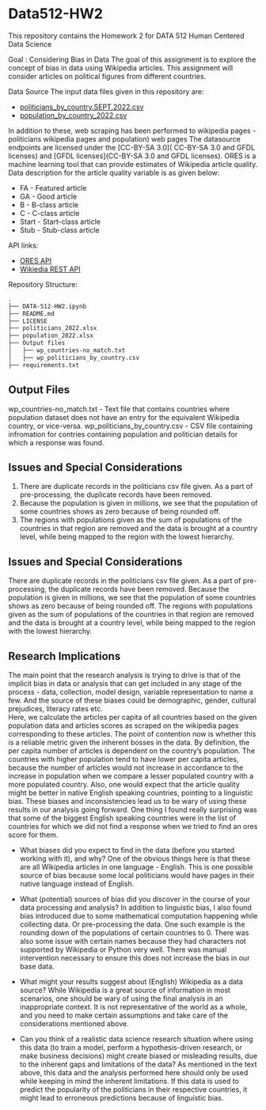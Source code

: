 # Data512-HW2

This repository contains the Homework 2 for DATA 512 Human Centered Data Science

Goal : Considering Bias in Data
The goal of this assignment is to explore the concept of bias in data using Wikipedia articles. This assignment will consider articles on political figures from different countries. 

Data Source
The input data files given in this repository are:
 - [politicians_by_country.SEPT.2022.csv](https://docs.google.com/spreadsheets/u/0/d/1Y4vSTYENgNE5KltqKZqnRQQBQZN5c8uKbSM4QTt8QGg/edit)
 - [population_by_country_2022.csv](https://docs.google.com/spreadsheets/u/0/d/1POuZDfA1sRooBq9e1RNukxyzHZZ-nQ2r6H5NcXhsMPU/edit)

In addition to these, web scraping has been performed to wikipedia pages -politicians wikipedia pages and population) web pages
The datasource endpoints are licensed under the [CC-BY-SA 3.0]( CC-BY-SA 3.0 and GFDL licenses) and [GFDL licenses](CC-BY-SA 3.0 and GFDL licenses). ORES is a machine learning tool that can provide estimates of Wikipedia article quality. Data description for the article quality variable is as given below:
 - FA - Featured article
 - GA - Good article
 - B - B-class article
 - C - C-class article
 - Start - Start-class article
 - Stub - Stub-class article
 
 API links:
 - [ORES API](https://www.mediawiki.org/wiki/ORES)
 - [Wikiedia REST API](https://www.mediawiki.org/wiki/Wikimedia_REST_API)


Repository Structure:
```bash
.
├── DATA-512-HW2.ipynb
├── README.md
├── LICENSE
├── politicians_2022.xlsx
├── population_2022.xlsx
├── Output files
│   ├── wp_countries-no_match.txt
│   ├── wp_politicians_by_country.csv
├── requirements.txt

```
## Output Files
wp_countries-no_match.txt - Text file that contains countries where population dataset does not have an entry for the equivalent Wikipedia country, or vice-versa.
wp_politicians_by_country.csv - CSV file containing infromation for contries containing population and politician details for which a response was found.

## Issues and Special Considerations
1. There are duplicate records in the politicians csv file given. As a part of pre-processing, the duplicate records have been removed.
2. Because the population is given in millions, we see that the population of some countries shows as zero because of being rounded off. 
3. The regions with populations given as the sum of populations of the countries in that region are removed and the data is brought at a country level, while being mapped to the region with the lowest hierarchy.

## Issues and Special Considerations
There are duplicate records in the politicians csv file given. As a part of pre-processing, the duplicate records have been removed.
Because the population is given in millions, we see that the population of some countries shows as zero because of being rounded off. 
The regions with populations given as the sum of populations of the countries in that region are removed and the data is brought at a country level, while being mapped to the region with the lowest hierarchy.

## Research Implications
The main point that the research analysis is trying to drive is that of the implicit bias in data or analysis that can get included in any stage of the process - data, collection, model design, variable representation to name a few. And the source of these biases could be demographic, gender, cultural prejudices, literacy rates etc.  
Here, we calculate the articles per capita of all countries based on the given population data and articles scores as scraped on the wikipedia pages corresponding to these articles. The point of contention now is whether this is a reliable metric given the inherent bosses in the data. By definition, the per capita number of articles is dependent on the country’s population. The countries with higher population tend to have lower per capita articles, because the number of articles would not increase in accordance to the increase in population when we compare a lesser populated country with a more populated country.
Also, one would expect that the article quality might be better in native English speaking countries, pointing to a linguistic bias. These biases and inconsistencies lead us to be wary of using these results in our analysis going forward. One thing I found really surprising was that some of the biggest English speaking countries were in the list of countries for which we did not find a response when we tried to find an ores score for them.
 
 
 - What biases did you expect to find in the data (before you started working with it), and why?
One of the obvious things here is that these are all Wikipedia articles in one language - English. This is one possible source of bias because some local politicians would have pages in their native language instead of English. 

 - What (potential) sources of bias did you discover in the course of your data processing and analysis?
In addition to linguistic bias, I also found bias introduced due to some mathematical computation happening while collecting data. Or pre-processing the data. One such example is the rounding down of the populations of certain countries to 0.
There was also some issue with certain names because they had characters not supported by Wikipedia or Python very well. There was manual intervention necessary to ensure this does not increase the bias in our base data.

 - What might your results suggest about (English) Wikipedia as a data source?
While Wikipedia is a great source of information in most scenarios, one should be wary of using the final analysis in an inappropriate context. It is not representative of the world as a whole, and you need to make certain assumptions and take care of the considerations mentioned above.

 - Can you think of a realistic data science research situation where using this data (to train a model, perform a hypothesis-driven research, or make business decisions) might create biased or misleading results, due to the inherent gaps and limitations of the data?
As mentioned in the text above, this data and the analysis performed here should only be used while keeping in mind the inherent limitations. If this data is used to predict the popularity of the politicians in their respective countries, it might lead to erroneous predictions because of linguistic bias. 
 



